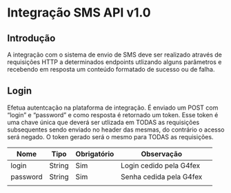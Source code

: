 <!-- TITLE: Integracao Sms Api -->
<!-- SUBTITLE: A quick summary of Integracao Sms Api -->

# Integração SMS API v1.0
## Introdução
A integração com o sistema de envio de SMS deve ser realizado através de requisições HTTP a determinados endpoints utlizando alguns parâmetros e recebendo em resposta um conteúdo formatado de sucesso ou de falha.

## Login
Efetua autentcação na plataforma de integração. É enviado um POST com “login” e “password” e como resposta é retornado um token. Esse token é uma chave única que deverá ser utlizada em TODAS as requisições subsequentes sendo enviado no header das mesmas, do contrário o acesso será negado. O token gerado será o mesmo para TODAS as requisições.

|    Nome        |    Tipo      |    Obrigatório    |    Observação                 |   |
|----------------|--------------|-------------------|-------------------------------|---|
|    login       |    String    |    Sim            |    Login cedido pela G4fex    |   |
|    password    |    String    |    Sim            |    Senha cedida pela G4fex    |   |
|                |              |                   |                               |   |